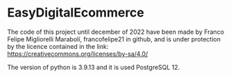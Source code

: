 # EasyDigitalEcommerce

The code of this project until december of 2022 have been made by Franco Felipe Migliorelli Marabolí, francofelipe21 in github, and is under protection by the licence contained in the link: https://creativecommons.org/licenses/by-sa/4.0/

The version of python is 3.9.13 and it is used PostgreSQL 12.
